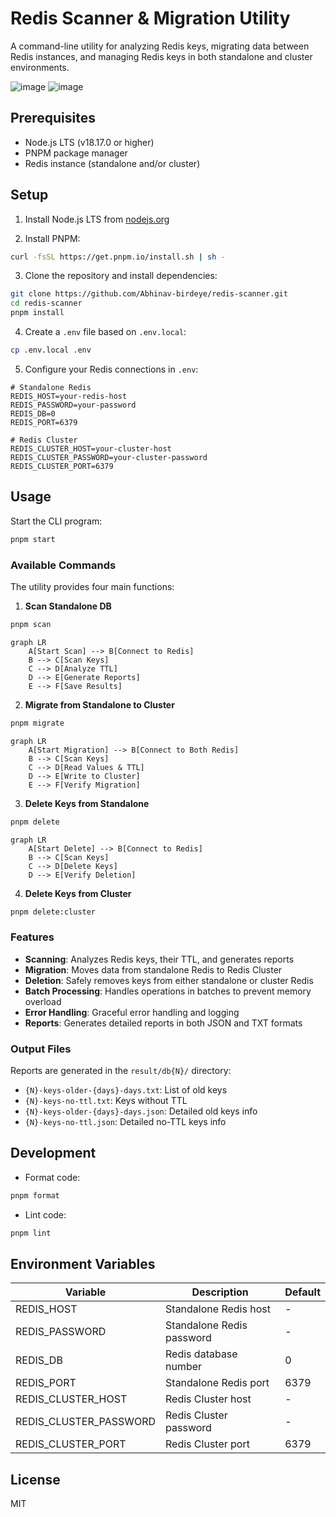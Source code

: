 # Redis Scanner & Migration Utility

A command-line utility for analyzing Redis keys, migrating data between Redis instances, and managing Redis keys in both standalone and cluster environments.


![image](https://github.com/user-attachments/assets/e971fb41-6377-43de-9ee3-c4182bcd3cc4)
![image](https://github.com/user-attachments/assets/e122431c-1ad6-490e-8ff1-bae3f11059c5)


## Prerequisites

- Node.js LTS (v18.17.0 or higher)
- PNPM package manager
- Redis instance (standalone and/or cluster)

## Setup

1. Install Node.js LTS from [nodejs.org](https://nodejs.org/)

2. Install PNPM:
```bash
curl -fsSL https://get.pnpm.io/install.sh | sh -
```

3. Clone the repository and install dependencies:
```bash
git clone https://github.com/Abhinav-birdeye/redis-scanner.git
cd redis-scanner
pnpm install
```

4. Create a `.env` file based on `.env.local`:
```bash
cp .env.local .env
```

5. Configure your Redis connections in `.env`:
```env
# Standalone Redis
REDIS_HOST=your-redis-host
REDIS_PASSWORD=your-password
REDIS_DB=0
REDIS_PORT=6379

# Redis Cluster
REDIS_CLUSTER_HOST=your-cluster-host
REDIS_CLUSTER_PASSWORD=your-cluster-password
REDIS_CLUSTER_PORT=6379
```

## Usage

Start the CLI program:
```bash
pnpm start
```

### Available Commands

The utility provides four main functions:

1. **Scan Standalone DB**
```bash
pnpm scan
```
```mermaid
graph LR
    A[Start Scan] --> B[Connect to Redis]
    B --> C[Scan Keys]
    C --> D[Analyze TTL]
    D --> E[Generate Reports]
    E --> F[Save Results]
```

2. **Migrate from Standalone to Cluster**
```bash
pnpm migrate
```
```mermaid
graph LR
    A[Start Migration] --> B[Connect to Both Redis]
    B --> C[Scan Keys]
    C --> D[Read Values & TTL]
    D --> E[Write to Cluster]
    E --> F[Verify Migration]
```

3. **Delete Keys from Standalone**
```bash
pnpm delete
```
```mermaid
graph LR
    A[Start Delete] --> B[Connect to Redis]
    B --> C[Scan Keys]
    C --> D[Delete Keys]
    D --> E[Verify Deletion]
```

4. **Delete Keys from Cluster**
```bash
pnpm delete:cluster
```

### Features

- **Scanning**: Analyzes Redis keys, their TTL, and generates reports
- **Migration**: Moves data from standalone Redis to Redis Cluster
- **Deletion**: Safely removes keys from either standalone or cluster Redis
- **Batch Processing**: Handles operations in batches to prevent memory overload
- **Error Handling**: Graceful error handling and logging
- **Reports**: Generates detailed reports in both JSON and TXT formats

### Output Files

Reports are generated in the `result/db{N}/` directory:
- `{N}-keys-older-{days}-days.txt`: List of old keys
- `{N}-keys-no-ttl.txt`: Keys without TTL
- `{N}-keys-older-{days}-days.json`: Detailed old keys info
- `{N}-keys-no-ttl.json`: Detailed no-TTL keys info

## Development

- Format code:
```bash
pnpm format
```

- Lint code:
```bash
pnpm lint
```

## Environment Variables

| Variable | Description | Default |
|----------|-------------|---------|
| REDIS_HOST | Standalone Redis host | - |
| REDIS_PASSWORD | Standalone Redis password | - |
| REDIS_DB | Redis database number | 0 |
| REDIS_PORT | Standalone Redis port | 6379 |
| REDIS_CLUSTER_HOST | Redis Cluster host | - |
| REDIS_CLUSTER_PASSWORD | Redis Cluster password | - |
| REDIS_CLUSTER_PORT | Redis Cluster port | 6379 |

## License

MIT
